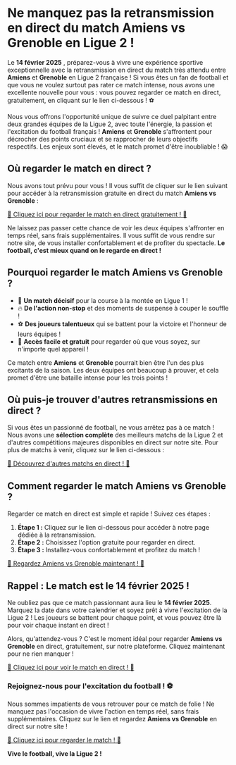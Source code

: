 # Ne manquez pas la retransmission en direct du match Amiens vs Grenoble en Ligue 2 !

Le **14 février 2025** , préparez-vous à vivre une expérience sportive exceptionnelle avec la retransmission en direct du match très attendu entre **Amiens** et **Grenoble** en Ligue 2 française ! Si vous êtes un fan de football et que vous ne voulez surtout pas rater ce match intense, nous avons une excellente nouvelle pour vous : vous pouvez regarder ce match en direct, gratuitement, en cliquant sur le lien ci-dessous ! ⚽

Nous vous offrons l'opportunité unique de suivre ce duel palpitant entre deux grandes équipes de la Ligue 2, avec toute l'énergie, la passion et l'excitation du football français ! **Amiens** et **Grenoble** s'affrontent pour décrocher des points cruciaux et se rapprocher de leurs objectifs respectifs. Les enjeux sont élevés, et le match promet d'être inoubliable ! 😱

## Où regarder le match en direct ?

Nous avons tout prévu pour vous ! Il vous suffit de cliquer sur le lien suivant pour accéder à la retransmission gratuite en direct du match **Amiens vs Grenoble** :

[🎥 Cliquez ici pour regarder le match en direct gratuitement ! 🎥](https://tinyurl.com/livestreamfreeo?st=Amiens+vs+Grenoble&si=ghc)

Ne laissez pas passer cette chance de voir les deux équipes s'affronter en temps réel, sans frais supplémentaires. Il vous suffit de vous rendre sur notre site, de vous installer confortablement et de profiter du spectacle. **Le football, c'est mieux quand on le regarde en direct !**

## Pourquoi regarder le match Amiens vs Grenoble ?

- 🌟 **Un match décisif** pour la course à la montée en Ligue 1 !
- 🔥 **De l'action non-stop** et des moments de suspense à couper le souffle !
- ⚽ **Des joueurs talentueux** qui se battent pour la victoire et l'honneur de leurs équipes !
- 📲 **Accès facile et gratuit** pour regarder où que vous soyez, sur n'importe quel appareil !

Ce match entre **Amiens** et **Grenoble** pourrait bien être l'un des plus excitants de la saison. Les deux équipes ont beaucoup à prouver, et cela promet d'être une bataille intense pour les trois points !

## Où puis-je trouver d'autres retransmissions en direct ?

Si vous êtes un passionné de football, ne vous arrêtez pas à ce match ! Nous avons une **sélection complète** des meilleurs matchs de la Ligue 2 et d'autres compétitions majeures disponibles en direct sur notre site. Pour plus de matchs à venir, cliquez sur le lien ci-dessous :

[📅 Découvrez d'autres matchs en direct ! 📅](https://tinyurl.com/livestreamfreeo?st=Amiens+vs+Grenoble&si=ghc)

## Comment regarder le match Amiens vs Grenoble ?

Regarder ce match en direct est simple et rapide ! Suivez ces étapes :

1. **Étape 1 :** Cliquez sur le lien ci-dessous pour accéder à notre page dédiée à la retransmission.
2. **Étape 2 :** Choisissez l'option gratuite pour regarder en direct.
3. **Étape 3 :** Installez-vous confortablement et profitez du match !

[🎥 Regardez Amiens vs Grenoble maintenant ! 🎥](https://tinyurl.com/livestreamfreeo?st=Amiens+vs+Grenoble&si=ghc)

## Rappel : Le match est le 14 février 2025 !

Ne oubliez pas que ce match passionnant aura lieu le **14 février 2025**. Marquez la date dans votre calendrier et soyez prêt à vivre l'excitation de la Ligue 2 ! Les joueurs se battent pour chaque point, et vous pouvez être là pour voir chaque instant en direct !

Alors, qu'attendez-vous ? C'est le moment idéal pour regarder **Amiens vs Grenoble** en direct, gratuitement, sur notre plateforme. Cliquez maintenant pour ne rien manquer !

[🎥 Cliquez ici pour voir le match en direct ! 🎥](https://tinyurl.com/livestreamfreeo?st=Amiens+vs+Grenoble&si=ghc)

### Rejoignez-nous pour l'excitation du football ! ⚽

Nous sommes impatients de vous retrouver pour ce match de folie ! Ne manquez pas l'occasion de vivre l'action en temps réel, sans frais supplémentaires. Cliquez sur le lien et regardez **Amiens vs Grenoble** en direct sur notre site !

[🎥 Cliquez ici pour regarder le match ! 🎥](https://tinyurl.com/livestreamfreeo?st=Amiens+vs+Grenoble&si=ghc)

**Vive le football, vive la Ligue 2 !**

